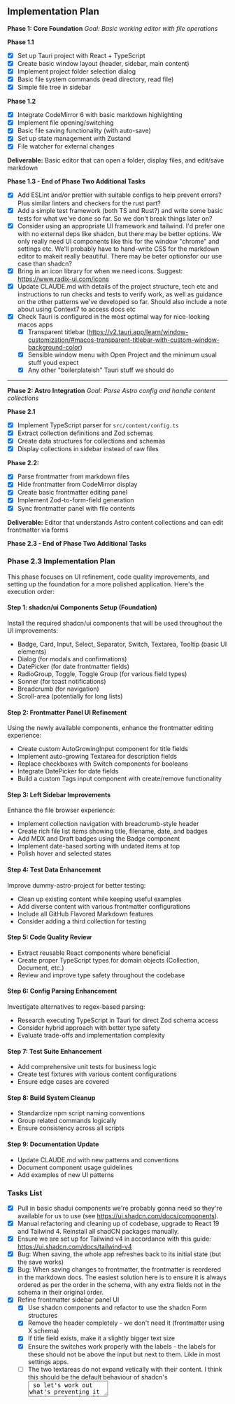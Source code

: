 ## Implementation Plan

**Phase 1: Core Foundation**
_Goal: Basic working editor with file operations_

**Phase 1.1**

- [x] Set up Tauri project with React + TypeScript
- [x] Create basic window layout (header, sidebar, main content)
- [x] Implement project folder selection dialog
- [x] Basic file system commands (read directory, read file)
- [x] Simple file tree in sidebar

**Phase 1.2**

- [x] Integrate CodeMirror 6 with basic markdown highlighting
- [x] Implement file opening/switching
- [x] Basic file saving functionality (with auto-save)
- [x] Set up state management with Zustand
- [x] File watcher for external changes

**Deliverable:** Basic editor that can open a folder, display files, and edit/save markdown

**Phase 1.3 - End of Phase Two Additional Tasks**

- [x] Add ESLint and/or prettier with suitable configs to help prevent errors? Plus similar linters and checkers for the rust part?
- [x] Add a simple test framework (both TS and Rust?) and write some basic tests for what we've done so far. So we don't break things later on?
- [x] Consider using an appropriate UI framework and tailwind. I'd prefer one with no external deps like shadcn, but there may be better options. We only really need UI components like this for the window "chrome" and settings etc. We'll probably have to hand-write CSS for the markdown editor to makeit really beautiful. There may be beter optionsfor our use case than shadcn?
- [x] Bring in an icon library for when we need icons. Suggest: https://www.radix-ui.com/icons
- [x] Update CLAUDE.md with details of the project structure, tech etc and instructions to run checks and tests to verify work, as well as guidance on the other patterns we've developed so far. Should also include a note about using Context7 to access docs etc
- [x] Check Tauri is configured in the most optimal way for nice-looking macos apps
  - [x] Transparent titlebar (https://v2.tauri.app/learn/window-customization/#macos-transparent-titlebar-with-custom-window-background-color)
  - [x] Sensible window menu with Open Project and the minimum usual stuff youd expect
  - [x] Any other "boilerplateish" Tauri stuff we should do

---

**Phase 2: Astro Integration**
_Goal: Parse Astro config and handle content collections_

**Phase 2.1**

- [x] Implement TypeScript parser for `src/content/config.ts`
- [x] Extract collection definitions and Zod schemas
- [x] Create data structures for collections and schemas
- [x] Display collections in sidebar instead of raw files

**Phase 2.2:**

- [x] Parse frontmatter from markdown files
- [x] Hide frontmatter from CodeMirror display
- [x] Create basic frontmatter editing panel
- [x] Implement Zod-to-form-field generation
- [x] Sync frontmatter panel with file contents

**Deliverable:** Editor that understands Astro content collections and can edit frontmatter via forms

**Phase 2.3 - End of Phase Two Additional Tasks**

### Phase 2.3 Implementation Plan

This phase focuses on UI refinement, code quality improvements, and setting up the foundation for a more polished application. Here's the execution order:

#### Step 1: shadcn/ui Components Setup (Foundation)

Install the required shadcn/ui components that will be used throughout the UI improvements:

- Badge, Card, Input, Select, Separator, Switch, Textarea, Tooltip (basic UI elements)
- Dialog (for modals and confirmations)
- DatePicker (for date frontmatter fields)
- RadioGroup, Toggle, Toggle Group (for various field types)
- Sonner (for toast notifications)
- Breadcrumb (for navigation)
- Scroll-area (potentially for long lists)

#### Step 2: Frontmatter Panel UI Refinement

Using the newly available components, enhance the frontmatter editing experience:

- Create custom AutoGrowingInput component for title fields
- Implement auto-growing Textarea for description fields
- Replace checkboxes with Switch components for booleans
- Integrate DatePicker for date fields
- Build a custom Tags input component with create/remove functionality

#### Step 3: Left Sidebar Improvements

Enhance the file browser experience:

- Implement collection navigation with breadcrumb-style header
- Create rich file list items showing title, filename, date, and badges
- Add MDX and Draft badges using the Badge component
- Implement date-based sorting with undated items at top
- Polish hover and selected states

#### Step 4: Test Data Enhancement

Improve dummy-astro-project for better testing:

- Clean up existing content while keeping useful examples
- Add diverse content with various frontmatter configurations
- Include all GitHub Flavored Markdown features
- Consider adding a third collection for testing

#### Step 5: Code Quality Review

- Extract reusable React components where beneficial
- Create proper TypeScript types for domain objects (Collection, Document, etc.)
- Review and improve type safety throughout the codebase

#### Step 6: Config Parsing Enhancement

Investigate alternatives to regex-based parsing:

- Research executing TypeScript in Tauri for direct Zod schema access
- Consider hybrid approach with better type safety
- Evaluate trade-offs and implementation complexity

#### Step 7: Test Suite Enhancement

- Add comprehensive unit tests for business logic
- Create test fixtures with various content configurations
- Ensure edge cases are covered

#### Step 8: Build System Cleanup

- Standardize npm script naming conventions
- Group related commands logically
- Ensure consistency across all scripts

#### Step 9: Documentation Update

- Update CLAUDE.md with new patterns and conventions
- Document component usage guidelines
- Add examples of new UI patterns

### Tasks List

- [x] Pull in basic shadui components we're probably gonna need so they're available for us to use (see https://ui.shadcn.com/docs/components).
- [x] Manual refactoring and cleaning up of codebase, upgrade to React 19 and Tailwind 4. Reinstall all shadCN packages manually.
- [x] Ensure we are set up for Tailwind v4 in accordance with this guide: https://ui.shadcn.com/docs/tailwind-v4
- [x] Bug: When saving, the whole app refreshes back to its initial state (but the save works)
- [x] Bug: When saving changes to frontmatter, the frontmatter is reordered in the markdown docs. The easiest solution here is to ensure it is always ordered as per the order in the schema, with any extra fields not in the schema in their original order.
- [x] Refine frontmatter sidebar panel UI
  - [x] Use shadcn components and refactor to use the shadcn Form structures
  - [x] Remove the header completely - we don't need it (frontmatter using X schema)
  - [x] If title field exists, make it a slightly bigger text size
  - [x] Ensure the switches work properly with the labels - the labels for these should not be above the input but next to them. Likle in most settings apps.
  - [ ] The two textareas do not expand vetically with their content. I think this should be the default behaviour of shadcn's <Textarea> so let's work out what's preventing it working.
  - [x] Add a way to clear datepicker fields - currently if a date is set it cannot be removed.
  - [x] Implement https://github.com/JaleelB/emblor for handling array fields. Make it work with the latest tailwind and shadcn if needed (more at https://emblor.jaleelbennett.com/introduction).
  - [x] Platform is an enum field in the astro schema. So it shuold render a dropdown not a textbox. The dropdown should have a blank option which removes the property (same behavior as blank fields for other things.)
  - [x] Ensure properties which are arrays of strings in the schema (or frontmatter) use the `tag-input.tsx` element we defined and check it works properly.
- [x] Make the frontmatter panel resizeable (using the shadcn `redizable` component maybe?) Should have sensible min and max widths.
- [x] Bug: Cmd + F does not open proper fullscreen. Cmd + Q does not quit the app. The menubars should properly include these.
- [x] Left sidebar UI improvements
  - [x] Completely rebuild the left sidebar with shadcn's components (see https://ui.shadcn.com/docs/components/sidebar). The sidebar header "Collections" should only say "Collections" when not inside a collection. Once the user has clicked into a collection it should use the name of the collection, capitalised. Eg "Articles" or "Notes". When inside a collection there should be a back arrow which takes you back up to the collections list. We can then remove everything bar the list of items in the collection from the scrollable area of the sidebar. We can maybe use Shadcn's sidebar patterns to make this UI work a bit better.
  - [x] Each content item in the left sidebar should display:
    - Title: use the "title" frontmatter field if it exists, otherwise use the filename
    - Filename (small, subdued, in monospace font)
    - Published date (if present): check for `pubDate` or `date` or `publishedDate` etc if present in the frontmatter, otherwise do not render anything.
    - A small grey "MDX" badge if the file extension is MDX
    - A small orange "Draft" badge if the frontmatter has `draft:true` set.
  - [x] The content items should be ordered according to published date in reverse chronological order. Use `pubdate` or `date` or `publishedDate` if present in the frontmatter. Ignore dates in filenames. Items without a published date should appear at the top.
  - [x] If not done already: fix hover and selected states
  - [x] Backend enhancement: Added frontmatter parsing to FileEntry for proper title display, draft detection, and date-based sorting
  - [x] Sidebar positioning: Fixed sidebar to be inside main content container with proper clipping
  - [x] Sidebar resizing: Integrated with ResizablePanel system with sensible min/max defaults
  - [x] Enhanced selected state: Made selected items more visible with primary accent colors
- [x] Improve the dummy data in `dummy-astro-project` so its's easier for us to test (both manually and automated):
  - [x] Keep a few of the real examples and the styleguides but clear out some of theother stuff.
  - [x] Add some more dummy content pieces into the two collections with differring frontmatter, content, filename formats etc. Ensure all features of (GitHub-flavoured) markdown are present so we can easily test the markdown editor later on. Maybe add another collection? Do not change the `notes` or `articles` collection schemas in `content.config.json` - they are exact copies of the schema for my personal blog.
  - [x] Move this new structure into `test/dummy-astro-project` and add an `npm run reset:testdata` command to copy this to `/temp-dummy-astro-project`. The temp version should be gitignored - it will be used for local manual testing and can be modified freely via the app interface by the developer. Both of these firectories should be ignored by all linting, testing and build tools, including vite. Look for existing `dummy-astro-project` strings in the project for this bit.
- [x] Review all non-shadci React components for opportunities to extract reusable components or simplify to make things more readable/understandable etc. Refactor as needed.
- [x] Review all typescript code to ensure we're making full use of the various types and interfaces we've defined in `store/index.ts` and elsewhere. Can we improve simplicity and type safety elsewhere in the app by using typescript types well?
- [x] Add native context menu actions to files in FileList:
  - [x] Reveal in Finder - opens directory in finder
  - [x] Copy path to file - copies the absolute path to the file
  - [x] Delete - Deletes the file after confirmation. If easy, use the OS file deletion (so it goes to trash)
  - [x] Add "duplicate" to FileList context menu (append `-1` etc to filename before extension for new file)
- [x] Add ability to rename files in the FileList. This needs to work as seemlessly and easily as possible so it can be done quickly.
- [x] Create new file functionality for easy creation of new content items within collections. New files should be created with the mandatory frontmatter as per the schema and if pubDate, date or PublishedDate is a property it should be set to today's date.
  - [x] It should focus the "title" field in the frontmatter panel with its contents selected.
  - [x] We should add handling for cases where we're in a collection and there is no field named 'title' in the schema, in which case we shouldn't set one and should just focus the main editor window instead. Likewise if there is no date, pubDate or publishedDate field in the schema we should not create it in the frontmatter of the new file.
  - [x] Add a Cmd + N shortcut which creates a new file in the currently open collection. It should be disabled if no collection is selected.
- [x] Comprehensively review our approach to parsing `content.config.js` - I think we currently use RegEx, but if we're able to execute JS/TS in the compiled Tauri app it may be possible to use `zod` to read and understand the schema in a more robust/efficient/safe way. Could we use the md/mdx files and zod schemas to creat our own typesafe objects as representations of frontmatter/schema etc, which our UI components can read? This would probably involve the the rust backend talking more with the TS front-end etc. It may not be worth the effort to do this.
- [x] Comprehensively review our whole test suite so it actually test all the weird little bits of business logic we've now got in our code. Our tests must encode our business logic effectively and not be over-bloated testing obvious things.
- [x] Comprehensively review and reqrite `CLAUDE.md` with clear descriptions of the current design patterns, architecture, technology, examples, npm commands etc. Add instructions to check the docs when needed (with the appropriate Context7 tool calls to do so). Make sure CLAUDE.md is the best it can be. Also look for opportunities to gently optimise for token use without affecting its effectiveness.

---

**Phase 3: The Editor Experience (Week 5-6)**
_Goal: Beautiful, iA Writer-inspired editing experience_

**Phase 3.1 - The Markdown Editor**

- [x] Review our `EditorView` and configure CodeMirror so we're in the best possible starting point for working on the markdown editor.
- [x] Implement iA Writer-inspired typography (add iA Writer Duo variable font - https://github.com/iaolo/iA-Fonts)
- [x] Add editor keyboard shortcuts (Cmd+B, Cmd+I, Cmd+K, etc.)
- [x] Add: Pasting a URL over selected text inserts a markdown link properly
- [x] Ensure undo and redo work with the usual keyboard shortcuts.
- [x] Ensure all GFM features are fully supported
- [x] Hide initial MDX imports for MDX files
- [x] Set up to style markdown etc sensibly in editor
- [x] Add More Editor Keyboard Shortcuts
  - `Opt+Cmd+1` - Turn current line to H1
  - `Opt+Cmd+2` - Turn current line to H2
  - `Opt+Cmd+3` - Turn current line to H3
  - `Opt+Cmd+4` - Turn current line to H4
  - `Opt+Cmd+0` - Turn current line to plain paragraph
- [x] **MANUAL WORK FOR DANNY** - Codify iA Writer style in `/docs/ia-writer-ui.md` (See Figma)
  - [x] Extract Colours out
  - [x] Measure all breakpoints and associated line-heights etc.
  - [x] Recreate views in Figma sith a sensible base font-size -> identify all variables, breakpoints etc.
  - [x] Write up `/docs/ia-writer-ui.md` with final detailed UI specifications.
- [ ] Create theme for editor based on `/docs/ia-writer-ui.md` and current best practice for codemirror
  - [x] Set up reusable editor colour palette variables (see `/docs/ia-writer-ui.md`) in a way which makse it easy to add a dark mode later. Set editor background colour etc.
  - [x] Set default typography: size, weight, font-variant etc for all basic elements (text, headings, bold, italic). Remove or override any unwanted pre-existing styles.
  - [x] Add proper line-height etc and responsive typography (text size, line-height, max measure etc) for all viewport width breakpoints (see `/docs/ia-writer-ui.md`).
  - [x] Style carat and text-selection.
  - [x] Add MD syntax highlighting colours for all other elements (links, images, footnotes, strikethrough, inline code, code blocks, blockquotes etc)
  - [x] Style blockquotes niceley
  - [x] Add (or retain) colours for HTML/JSX tags which appear in the markdown (not in code blocks) - keep this very simple. Suggest:
- [x] Opening URLs via Opt Click
  - Hovering any URL while holding `Opt` changes the underline to the carat colour and the text to normal text colour and the pointer to a hand.
  - Clicking while holding `Opt` opens URL in the default browser.

**Phase 3.2 - Drag & Drop Images and Files**

- [x] Implement image/file drag & drop functionality
  - Auto-copy to `src/assets/[collection]/` with auto-rename to kebabcase and date prefix etc.
  - If image: insert markdown image tag at drop location and focus alt text
  - If non-image file: insert markdown link tag and focus link text
  - Work in stages:
    - [x] Dragging a file into the editor uses CodeMirrors dropCursor() to insert the file path into the doc.
    - [x] Next do the backend work to copy and rename it to the astro folder, and insert the relative URL instead.
    - [x] Ensure any backend code or helper functions have unit tests.

**Deliverable:** Beautiful, responsive editor with excellent UX for markdown writing

---

**Phase 4: Polish, Usability & Performance**
_Goal: Production-ready reliability and performance_

**Phase 4.1 - Polish, Resiliance & Usability**

- [x] Bugs
  - [x] Codemirror is showing an autocomplete menu for HTML tags when I type `<` - turn it off.
  - [x] Syntax highlighting for markdown (bold, italic etc) does not work inside HTML tags. Can we make it easily or not? - Research
- [ ] Review EditorView.tsx. It is now a HUGE file and me must be able to extract a lot of the functioonality into helpers, utils, other React components etc? Think like an expert front-end architect and plan a detailed refactor to separate things. Be careful not to break or alter the functionality while doing this.
- [ ] Update `ia-writer-ui.md` to include current size values etc from codebase. Only the line-heights and font sizes need to change, I think? Maybe also add character spacing in place of font variation settings.
- [ ] Implement simple `Cmd + P` command pallete to execute common commands etc (use https://ui.shadcn.com/docs/components/command): New [Article, Note etc - based on collections in schema], Open Collection, Open Project etc. Must be easily extensible in the future and know the currently selected collection and content item (if any), and perhaps the currently selected text if in the editor pane?. This may be an opportunity to think about how we handle various Internal messaging, commands, etc.
- [ ] Consider Optimization for potential large content collections (virtualized lists, lazy loading etc?)
- [ ] Handle crash recovery and unsaved changes detection somehow? Probably just needs some temporary storage if the auto-save fails so users don't loose loads of work if they don't notice?
- [ ] Better error messages, toasts, empty states etc where needed
- [ ] Check keyboard shortcuts are comprehensive and all work. Review all right-click context menus, menubar menus etc and remove anything not implemented and conform to macOS norms
- [ ] Review all code for opportunities to simplify, refactor, make more readable/maintainable etc **without affecting functionality**.

**Deliverable:** Stable, performant editor ready for daily use

---

**Phase 5: Advanced Features**
_Goal: Advanced features that differentiate from basic editors_

**Phase 5.1 - Improved Writing Experience**

- [ ] Focus mode which greys out all but the current sentence/paragraph
- [ ] "Typewriter mode" (much like iA Writer)
- [ ] Image preview popover on hover over local image URL

**Phase 5.2 - Insert Astro Components into MDX files**

- [ ] Discovery of Astro components intended for use in MDX files (from `src/components/mdx/`)
- [ ] Slash command system for inserting Astro components in MDX files easily

**Phase 5.3 - User Preferences Settings & Open in IDE**

- [ ] Add simple preferences/settings window with `Cmd + ,` keyboard shortcut, menu item, cog icon in `UnifiedTitleBar.tsx` etc.
- [ ] User preferences should be saved to disk somewhere appropriate so they persist between launches.
- [ ] Section in app settings to view all discovered Astro components and toggle on and off.
- [ ] Section in settings to optionally override Astro deaults:
  - Path to Astro components for use in MDX files (default: `src/components/mdx/`)
  - Path to content directory (default: `src/content/`)
  - Path to assets directory (default: `src/assets/[collection name]/`)
  - "Published Date" frontmatter proeperty name (default: `date`, `pubDate` or `publishedDate`) - must be of type Date
  - "Title" frontmatter property name (default: `title`) - must be of type String
  - "Draft" frontmatter property name (default: `draft`) - must be of type Boolean
  - Command for "Open in IDE" button (default: ''), recommended setting: "code" or "cursor"
- [ ] Button in `UnifiedTitleBar.tsx` to "Open Project in IDE". Only appears if "Open in IDE" command is set in settings. Opens current project in IDE by passing its path to the command (eg. `code /Users/bob/dev/astrosite/` -> opens `astrosite` project in VSCode)

**Phase 5.4: Editor/Analysis Mode**

- [ ] Toggleable "editor mode" which enables text analysis features...
  - [ ] Coloured Nouns, Adverbs, Verbs, Conjunctions like iA Writer (see https://ia.net/writer/how-to/edit-and-polish) to help with editing. Should ignore code blocks, links, HTML/Astro tags, inline code etc.
  - [ ] Basic writing analysis algorithms (eg. sentence complexity, readability etc as per Hemmingway App).
- [ ] Ability to toggle OS-native spelling and grammar checking on and off.

**Deliverable:** Feature-rich writing & editing app with seamless astro integration.

**Phase 6: Pre-Release Tasks**

- [ ] Add custom App icons and confirm all package/app metadata is correct
- [ ] Add "About" dialog and menu item etc
- [ ] Series of Extensive Code Reviews with specific, focussed goals: "Look for opportunities to..."
  - Remove any shadcn UI components which are not used
  - Rename components, methods, variables etc for better readability: eg `comprehensiveMArkdownSyntaxParser` -> `MDSyntaxParser`
  - Refactor any overly "clever" TS code so it's easier to understand.
  - Extract TS functions into reusable helper/utility methods so React components easier for developers to parse without distraction.
  - Extract React components into their own files, aim for only one React component per file in most cases.
  - Remove all unnececarry wrapper divs (and wrapper React components which add no value).
  - Remove all redundant or unnececarry tailwind classes.
  - Remove all unnececary `console.log` and code comments.
  - Expert review of entire codebase for potential security issues.
- [ ] Performance optimization & profiling
- [ ] Automated production buld & Release for macOS (via GitHub actions?)
- [ ] Update all docs:
  - Create `docs/developer_guide.md` with comprehensive documentation on the project and how everything works, written for a human audience.
  - Move all working documentation/notes/specs/prds etc to `docs/archive` and mark as no longer relevant.
  - Update CLAUDE.md to remove all info on roadmap/planning etc and just contain optimal instuctions for working effectively on this project in the future.
  - Write a short, punchy README.md

## Potential Future Features

- [ ] AI Editing assistant
- [ ] "hang" header hashes in the left margin as per iA Writer
- [ ] Add very simple search functionality (by filename and title [if present] only)

### MDX Support with Nested Markdown Highlighting

**Problem**: Currently, markdown syntax (bold, italic, links, etc.) inside HTML/JSX components appears as plain text instead of being properly highlighted. For example, `**markdown**` inside `<Callout>` tags doesn't get styled.

**Current State**:

- CodeMirror 6 has no built-in MDX support
- Our current `@codemirror/lang-markdown` treats content inside HTML tags as plain text
- The MDX ecosystem uses micromark extensions but these aren't integrated with CodeMirror 6
- No existing community solutions for CodeMirror 6 MDX support

**Technical Approaches Identified**:

1. **Custom MDX Parser (Recommended)**:
   - Fork `@codemirror/lang-markdown` to create a custom MDX parser
   - Use CodeMirror's `parseMixed` functionality to handle nested parsing
   - Integrate with micromark MDX extensions for robust MDX parsing
   - Handle JSX components, expressions, and markdown content properly

2. **HTML-First with Nested Markdown**:
   - Switch to `@codemirror/lang-html` as base parser
   - Configure nested markdown parsers for specific component tags
   - Would require restructuring current highlighting system

3. **Decoration Overlays**:
   - Create decorations that detect markdown patterns inside HTML tags
   - Apply styling through mark decorations
   - Less robust but simpler implementation

**Implementation Complexity**:

- **High**: Requires deep CodeMirror parsing knowledge
- **Significant refactoring**: Current comprehensive highlighting system would need updates
- **Ongoing maintenance**: Custom parser would need updates as CodeMirror evolves

**Benefits of Custom MDX Parser**:

- Complete control over MDX syntax handling
- Could solve other syntax highlighting edge cases we've encountered
- Potential open-source contribution to CodeMirror ecosystem
- Would properly handle MDX expressions, JSX components, and nested markdown
- Future-proof solution for advanced MDX features

**Challenges**:

- MDX has known issues with markdown in nested HTML structures
- Complex interaction between markdown and JSX parsing
- Need to handle edge cases like tables with markdown content
- Risk of destabilizing current robust highlighting system

**Alternative Approaches**:

- Use standard markdown syntax outside HTML components
- Create helper components that accept markdown props
- Wait for community MDX support development

**Recommendation**:
Defer until after core editor features are complete. When implemented, should be done as a comprehensive custom MDX parser that could benefit the broader CodeMirror community. The current markdown highlighting system already handles the vast majority of use cases effectively.
